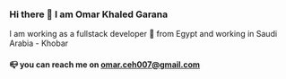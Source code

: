 ### Hi there 👋 I am Omar Khaled Garana

I am working as a fullstack developer 🚀 from Egypt and working in Saudi Arabia - Khobar

#### 📪 you can reach me on omar.ceh007@gmail.com

<!--
**OmarAllam007/OmarAllam007** is a ✨ _special_ ✨ repository because its `README.md` (this file) appears on your GitHub profile.



- 🔭 I’m currently working on ...
- 🌱 I’m currently learning ...
- 👯 I’m looking to collaborate on ...
- 🤔 I’m looking for help with ...
- 💬 Ask me about ...
- 📫 How to reach me: ...
- 😄 Pronouns: ...
- ⚡ Fun fact: ...
-->
